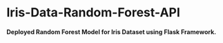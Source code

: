 # Iris-Data-Random-Forest-API

#### Deployed Random Forest Model for Iris Dataset using Flask Framework.

